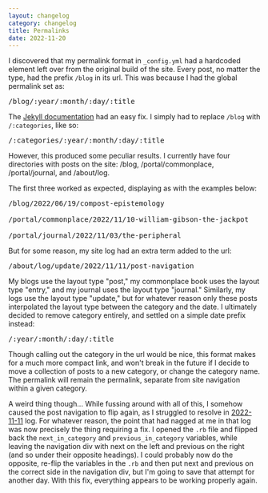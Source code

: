 ```yaml
---
layout: changelog
category: changelog
title: Permalinks
date: 2022-11-20
---
```


I discovered that my permalink format in <code>_config.yml</code> had a hardcoded element left over from the original build of the site. Every post, no matter the type, had the prefix <code>/blog</code> in its url. This was because I had the global permalink set as:

<pre>/blog/:year/:month/:day/:title</pre>

The [Jekyll documentation](https://jekyllrb.com/docs/permalinks/) had an easy fix. I simply had to replace <code>/blog</code> with <code>/:categories</code>, like so:

<pre>/:categories/:year/:month/:day/:title</pre>

However, this produced some peculiar results. I currently have four directories with posts on the site: /blog, /portal/commonplace, /portal/journal, and /about/log.

The first three worked as expected, displaying as with the examples below:

<pre>/blog/2022/06/19/compost-epistemology
<br>/portal/commonplace/2022/11/10-william-gibson-the-jackpot
<br>/portal/journal/2022/11/03/the-peripheral</pre>

But for some reason, my site log had an extra term added to the url:

<pre>/about/log/update/2022/11/11/post-navigation</pre>

My blogs use the layout type "post," my commonplace book uses the layout type "entry," and my journal uses the layout type "journal." Similarly, my logs use the layout type "update," but for whatever reason only these posts interpolated the layout type between the category and the date. I ultimately decided to remove category entirely, and settled on a simple date prefix instead:

<pre>/:year/:month/:day/:title</pre>

Though calling out the category in the url would be nice, this format makes for a much more compact link, and won't break in the future if I decide to move a collection of posts to a new category, or change the category name. The permalink will remain the permalink, separate from site navigation within a given category.

A weird thing though... While fussing around with all of this, I somehow caused the post navigation to flip again, as I struggled to resolve in [2022-11-11](/2022/11/11/post-navigation) log. For whatever reason, the point that had nagged at me in that log was now precisely the thing requiring a fix. I opened the <code>.rb</code> file and flipped back the <code>next_in_category</code> and <code>previous_in_category</code> variables, while leaving the navigation div with next on the left and previous on the right (and so under their opposite headings). I could probably now do the opposite, re-flip the variables in the <code>.rb</code> and then put next and previous on the correct side in the navigation div, but I'm going to save that attempt for another day. With this fix, everything appears to be working properly again.
